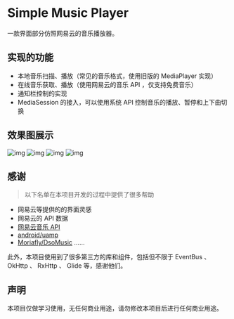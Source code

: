 # Simple Music Player

一款界面部分仿照网易云的音乐播放器。


## 实现的功能

- 本地音乐扫描、播放（常见的音乐格式，使用旧版的 MediaPlayer 实现）
- 在线音乐获取、播放（使用网易云的音乐 API ，仅支持免费音乐）
- 通知栏控制的实现
- MediaSession 的接入，可以使用系统 API 控制音乐的播放、暂停和上下曲切换 


## 效果图展示
![img](./img/1.png)
![img](./img/2.png)
![img](./img/3.png)
![img](./img/4.png)


## 感谢

> 以下名单在本项目开发的过程中提供了很多帮助

- 网易云等提供的的界面灵感
- 网易云的 API 数据
- [网易云音乐 API](https://github.com/Binaryify/NeteaseCloudMusicApi)
- [android/uamp](https://github.com/android/uamp)
- [Moriafly/DsoMusic](https://github.com/Moriafly/DsoMusic)
......

此外，本项目使用到了很多第三方的库和组件，包括但不限于 EventBus 、 OkHttp 、 RxHttp 、 Glide 等，感谢他们。


## 声明

本项目仅做学习使用，无任何商业用途，请勿修改本项目后进行任何商业用途。